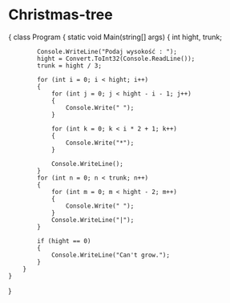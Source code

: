 # Christmas-tree
{
    class Program
    {
        static void Main(string[] args)
        {
            int hight, trunk;

            Console.WriteLine("Podaj wysokość : ");
            hight = Convert.ToInt32(Console.ReadLine());
            trunk = hight / 3;

            for (int i = 0; i < hight; i++)
            {
                for (int j = 0; j < hight - i - 1; j++)
                {
                    Console.Write(" ");
                }

                for (int k = 0; k < i * 2 + 1; k++)
                {
                    Console.Write("*");
                }

                Console.WriteLine();
            }
            for (int n = 0; n < trunk; n++)
            {
                for (int m = 0; m < hight - 2; m++)
                {
                    Console.Write(" ");
                }
                Console.WriteLine("|");
            }

            if (hight == 0) 
            {
                Console.WriteLine("Can't grow.");
            }
        }
    }
}
